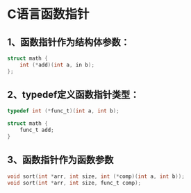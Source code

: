 # C语言函数指针

 

## 1、函数指针作为结构体参数：

```c
struct math {
    int (*add)(int a, in b);
};
```



## 2、typedef定义函数指针类型：

``` c
typedef int (*func_t)(int a, int b);

struct math {
    func_t add;
}
```



## 3、函数指针作为函数参数

```c
void sort(int *arr, int size, int (*comp)(int a, int b));
void sort(int *arr, int size, func_t comp);    
```

